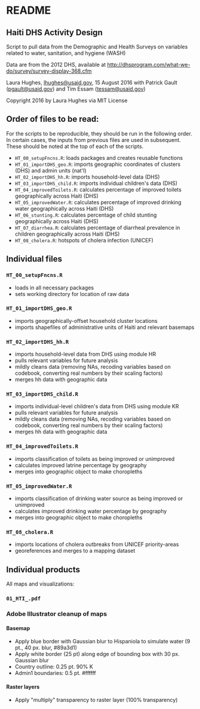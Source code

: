 # README

## Haiti DHS Activity Design
Script to pull data from the Demographic and Health Surveys on variables related to water, sanitation, and hygiene (WASH)

Data are from the 2012 DHS, available at http://dhsprogram.com/what-we-do/survey/survey-display-368.cfm

Laura Hughes, lhughes@usaid.gov, 15 August 2016
with Patrick Gault (pgault@usaid.gov) and Tim Essam (tessam@usaid.gov)


Copyright 2016 by Laura Hughes via MIT License

## Order of files to be read:
For the scripts to be reproducible, they should be run in the following order. In certain cases, the inputs from previous files
are used in subsequent.  These should be noted at the top of each of the scripts.
* `HT_00_setupFncns.R`: loads packages and creates reusable functions
* `HT_01_importDHS_geo.R`: imports geographic coordinates of clusters (DHS) and admin units (nat'l)
* `HT_02_importDHS_hh.R`: imports household-level data (DHS)
* `HT_03_importDHS_child.R`: imports individual children's data (DHS)
* `HT_04_improvedToilets.R`: calculates percentage of improved toilets geographically across Haiti (DHS)
* `HT_05_improvedWater.R`: calculates percentage of improved drinking water geographically across Haiti (DHS)
* `HT_06_stunting.R`: calculates percentage of child stunting geographically across Haiti (DHS)
* `HT_07_diarrhea.R`: calculates percentage of diarrheal prevalence in children geographically across Haiti (DHS)
* `HT_08_cholera.R`: hotspots of cholera infection (UNICEF)

## Individual files
### `HT_00_setupFncns.R`
* loads in all necessary packages
* sets working directory for location of raw data

### `HT_01_importDHS_geo.R`
* imports geographically-offset household cluster locations
* imports shapefiles of administrative units of Haiti and relevant basemaps


### `HT_02_importDHS_hh.R`
* imports household-level data from DHS using module HR
* pulls relevant variables for future analysis
* mildly cleans data (removing NAs, recoding variables based on codebook, converting real numbers by their scaling factors)
* merges hh data with geographic data

### `HT_03_importDHS_child.R`
* imports individual-level children's data from DHS using module KR
* pulls relevant variables for future analysis
* mildly cleans data (removing NAs, recoding variables based on codebook, converting real numbers by their scaling factors)
* merges hh data with geographic data

### `HT_04_improvedToilets.R`
* imports classification of toilets as being improved or unimproved
* calculates improved latrine percentage by geography
* merges into geographic object to make choropleths

### `HT_05_improvedWater.R`
* imports classification of drinking water source as being improved or unimproved
* calculates improved drinking water percentage by geography
* merges into geographic object to make choropleths

### `HT_08_cholera.R`
* imports locations of cholera outbreaks from UNICEF priority-areas
* georeferences and merges to a mapping dataset

## Individual products
All maps and visualizations:

### `01_HTI_.pdf`

### Adobe Illustrator cleanup of maps
#### Basemap
* Apply blue border with Gaussian blur to Hispaniola to simulate water (9 pt., 40 px. blur, #89a3d1)
* Apply white border (25 pt) along edge of bounding box with 30 px. Gaussian blur
* Country outline: 0.25 pt. 90% K
* Admin1 boundaries: 0.5 pt. #ffffff

#### Raster layers
* Apply "multiply" transparency to raster layer (100% transparency)